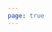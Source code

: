 ```yaml
---
page: true
---
```


<script setup>
import picture5 from './components/picture5.vue'
</script>

<picture5 />
